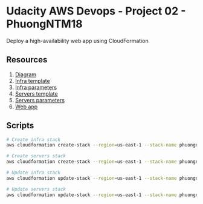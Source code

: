 # Udacity AWS Devops - Project 02 - PhuongNTM18

Deploy a high-availability web app using CloudFormation

## Resources

1. [Diagram](diagram.png)
2. [Infra template](infra.yml)
3. [Infra parameters](infra-parameters.json)
4. [Servers template](servers.yml)
5. [Servers parameters](servers-parameters.json)
6. [Web app](web-app)

## Scripts

```bash
# Create infra stack
aws cloudformation create-stack --region=us-east-1 --stack-name phuongntm18-project02-infra --template-body file://infra.yml --parameters file://infra-parameters.json

# Create servers stack
aws cloudformation create-stack --region=us-east-1 --stack-name phuongntm18-project02-servers --template-body file://servers.yml --parameters file://servers-parameters.json

# Update infra stack
aws cloudformation update-stack --region=us-east-1 --stack-name phuongntm18-project02-infra --template-body file://infra.yml --parameters file://infra-parameters.json

# Update servers stack
aws cloudformation update-stack --region=us-east-1 --stack-name phuongntm18-project02-servers --template-body file://servers.yml --parameters file://servers-parameters.json
```
